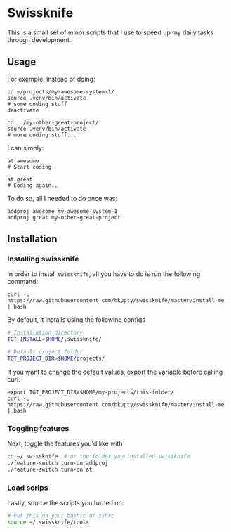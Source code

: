 # Swissknife

This is a small set of minor scripts that I use to speed up my daily tasks through development.

## Usage
For exemple, instead of doing:

```shell
cd ~/projects/my-awesome-system-1/
source .venv/bin/activate
# some coding stuff
deactivate

cd ../my-other-great-project/
source .venv/bin/activate
# more coding stuff...
```

I can simply:
```shell
at awesome
# Start coding

at great
# Coding again..
```

To do so, all I needed to do once was:
```shell
addproj awesome my-awesome-system-1
addproj great my-other-great-project
```

## Installation

### Installing swissknife
In order to install `swissknife`, all you have to do is run the following command:

```
curl -L https://raw.githubusercontent.com/hkupty/swissknife/master/install-me | bash
```

By default, it installs using the following configs
```bash
# Installation directory
TGT_INSTALL=$HOME/.swissknife/

# Default project folder
TGT_PROJECT_DIR=$HOME/projects/
```

If you want to change the default values, export the variable before calling curl:
```
export TGT_PROJECT_DIR=$HOME/my-projects/this-folder/
curl -L https://raw.githubusercontent.com/hkupty/swissknife/master/install-me | bash
```

### Toggling features
Next, toggle the features you'd like with
```bash
cd ~/.swissknife  # or the folder you installed swissknife
./feature-switch turn-on addproj
./feature-switch turn-on at
```

### Load scrips
Lastly, source the scripts you turned on:
```bash
# Put this on your bashrc or zshrc
source ~/.swissknife/tools
```
